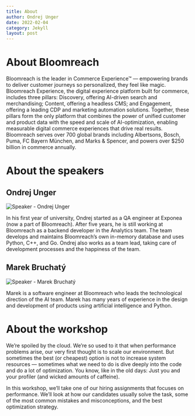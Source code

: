 ```yaml
---
title: About
author: Ondrej Unger
date: 2022-02-04
category: Jekyll
layout: post
---
```


# About Bloomreach

Bloomreach is the leader in Commerce Experience™ — empowering brands to deliver customer journeys so personalized, they
feel like magic. Bloomreach Experience, the digital experience platform built for commerce, includes three pillars:
Discovery, offering AI-driven search and merchandising; Content, offering a headless CMS; and Engagement, offering a
leading CDP and marketing automation solutions. Together, these pillars form the only platform that combines the power
of unified customer and product data with the speed and scale of AI-optimization, enabling measurable digital commerce
experiences that drive real results. Bloomreach serves over 700 global brands including Albertsons, Bosch, Puma, FC
Bayern München, and Marks & Spencer, and powers over $250 billion in commerce annually.

# About the speakers

## Ondrej Unger

![Speaker - Ondrej Unger](/pycon-2022/assets/images/ondrej_unger.jpg)

In his first year of university, Ondrej started as a QA engineer at Exponea (now a part of Bloomreach). After five
years, he is still working at Bloomreach as a backend developer in the Analytics team. The team develops and maintains
Bloomreach’s own in-memory database and uses Python, C++, and Go. Ondrej also works as a team lead, taking care of
development processes and the happiness of the team.

## Marek Bruchatý

![Speaker - Marek Bruchatý](/pycon-2022/assets/images/marek_bruchaty.jpg)

Marek is a software engineer at Bloomreach who leads the technological direction of the AI team. Marek has many years of
experience in the design and development of products using artificial intelligence and Python.

# About the workshop

We’re spoiled by the cloud. We’re so used to it that when performance problems arise, our very first thought is to scale
our environment. But sometimes the best (or cheapest) option is not to increase system resources — sometimes what we
need to do is dive deeply into the code and do a lot of optimization. You know, like in the old days: Just you and your
profiler (and wicked amounts of caffeine).

In this workshop, we’ll take one of our hiring assignments that focuses on performance. We’ll look at how our candidates
usually solve the task, some of the most common mistakes and misconceptions, and the best optimization strategy.